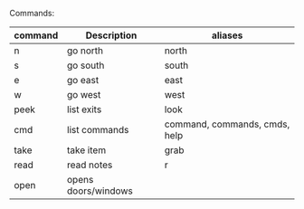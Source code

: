 Commands:

| command | Description         | aliases                       |
| ------- | ------------------- | ----------------------------- |
| n       | go north            | north                         |
| s       | go south            | south                         |
| e       | go east             | east                          |
| w       | go west             | west                          |
| peek    | list exits          | look                          |
| cmd     | list commands       | command, commands, cmds, help |
| take    | take item           | grab                          |
| read    | read notes          | r                             |
| open    | opens doors/windows |                               |